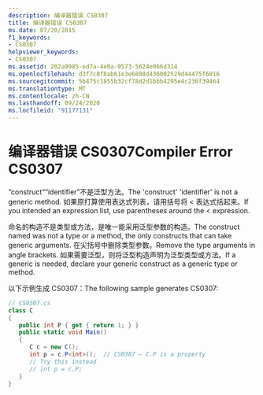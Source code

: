 ```yaml
---
description: 编译器错误 CS0307
title: 编译器错误 CS0307
ms.date: 07/20/2015
f1_keywords:
- CS0307
helpviewer_keywords:
- CS0307
ms.assetid: 202a9985-ed7a-4e0a-9573-5624e066d314
ms.openlocfilehash: d3f7c8f8ab61e3e6888d436002529d44475f6016
ms.sourcegitcommit: 5b475c1855b32cf78d2d1bbb4295e4c236f39464
ms.translationtype: MT
ms.contentlocale: zh-CN
ms.lasthandoff: 09/24/2020
ms.locfileid: "91177131"
---
```

# <a name="compiler-error-cs0307"></a><span data-ttu-id="58c91-103">编译器错误 CS0307</span><span class="sxs-lookup"><span data-stu-id="58c91-103">Compiler Error CS0307</span></span>

<span data-ttu-id="58c91-104">“construct”“identifier”不是泛型方法。</span><span class="sxs-lookup"><span data-stu-id="58c91-104">The 'construct' 'identifier' is not a generic method.</span></span> <span data-ttu-id="58c91-105">如果原打算使用表达式列表，请用括号将 < 表达式括起来。</span><span class="sxs-lookup"><span data-stu-id="58c91-105">If you intended an expression list, use parentheses around the < expression.</span></span>  
  
 <span data-ttu-id="58c91-106">命名的构造不是类型或方法，是唯一能采用泛型参数的构造。</span><span class="sxs-lookup"><span data-stu-id="58c91-106">The construct named was not a type or a method, the only constructs that can take generic arguments.</span></span> <span data-ttu-id="58c91-107">在尖括号中删除类型参数。</span><span class="sxs-lookup"><span data-stu-id="58c91-107">Remove the type arguments in angle brackets.</span></span> <span data-ttu-id="58c91-108">如果需要泛型，则将泛型构造声明为泛型类型或方法。</span><span class="sxs-lookup"><span data-stu-id="58c91-108">If a generic is needed, declare your generic construct as a generic type or method.</span></span>  
  
 <span data-ttu-id="58c91-109">以下示例生成 CS0307：</span><span class="sxs-lookup"><span data-stu-id="58c91-109">The following sample generates CS0307:</span></span>  
  
```csharp  
// CS0307.cs  
class C  
{  
   public int P { get { return 1; } }  
   public static void Main()  
   {  
      C c = new C();  
      int p = c.P<int>();  // CS0307 – C.P is a property  
      // Try this instead  
      // int p = c.P;  
   }  
}  
```
